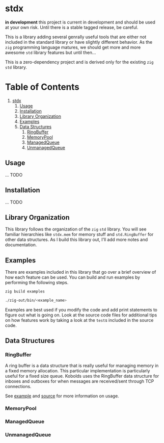 # stdx

**in development** this project is current in development and should be used at your own risk. Until there is a stable tagged release, be careful.

This is a library adding several genrally useful tools that are either not included in the standard library or have slightly different behavior.
As the `zig` programming language matures, we should get more and more awesome `std` library features but until then...

This is a zero-dependency project and is derived only for the existing `zig` `std` library.

# Table of Contents

1. [stdx](#stdx)
   1. [Usage](#usage)
   2. [Installation](#installation)
   3. [Library Organization](#library-organization)
   4. [Examples](#examples)
   5. [Data Structures](#data-structures)
      1. [RingBuffer](#ringbuffer)
      2. [MemoryPool](#memorypool)
      3. [ManagedQueue](#managedqueue)
      4. [UnmanagedQueue](#unmanagedqueue)

## Usage

... TODO

## Installation

... TODO

## Library Organization

This library follows the organization of the `zig` `std` library. You will see familiar hierarchies like `stdx.mem` for memory stuff and `std.RingBuffer` for other data structures. As I build this library out, I'll add more notes and documentation.

## Examples

There are examples included in this library that go over a brief overview of how each feature can be used. You can build and run examples by performing the following steps.

```bash
zig build examples

./zig-out/bin/<example_name>
```

Examples are best used if you modify the code and add print statements to figure out what is going on. Look at the source code files for additional tips on how features work by taking a look at the `test`s included in the source code.

## Data Structures

### RingBuffer

A ring buffer is a data structure that is really useful for managing memory in a fixed memory allocation. This particular implementation is particularly useful for a fixed size queue. Kobolds uses the RingBuffer data structure for inboxes and outboxes for when messages are received/sent through TCP connections.

See [example](./examples/ring_buffer.zig) and [source](./src/ring_buffer.zig) for more information on usage.

### MemoryPool

### ManagedQueue

### UnmanagedQueue
